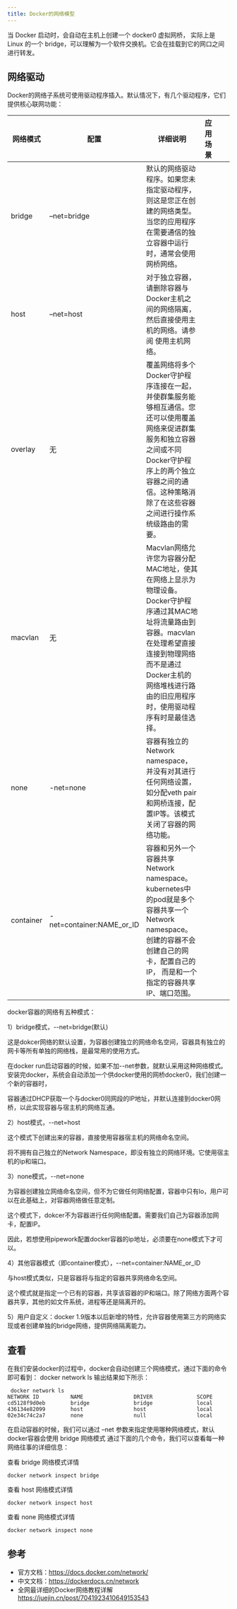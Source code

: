 ```yaml
---
title: Docker的网络模型
---
```


当 Docker 启动时，会自动在主机上创建一个 docker0 虚拟网桥，
实际上是 Linux 的一个 bridge，可以理解为一个软件交换机。它会在挂载到它的网口之间进行转发。





## 网络驱动

Docker的网络子系统可使用驱动程序插入。默认情况下，有几个驱动程序，它们提供核心联网功能：


| 网络模式 | 配置 | 详细说明 | 应用场景 |  |  |
|---|---|---|---|---|---|
| bridge | –net=bridge | 默认的网络驱动程序。如果您未指定驱动程序，则这是您正在创建的网络类型。当您的应用程序在需要通信的独立容器中运行时，通常会使用网桥网络。 |  |  |  |
| host | –net=host | 对于独立容器，请删除容器与Docker主机之间的网络隔离，然后直接使用主机的网络。请参阅 使用主机网络。 |  |  |  |
| overlay | 无 | 覆盖网络将多个Docker守护程序连接在一起，并使群集服务能够相互通信。您还可以使用覆盖网络来促进群集服务和独立容器之间或不同Docker守护程序上的两个独立容器之间的通信。这种策略消除了在这些容器之间进行操作系统级路由的需要。 |  |  |  |
| macvlan | 无 | Macvlan网络允许您为容器分配MAC地址，使其在网络上显示为物理设备。Docker守护程序通过其MAC地址将流量路由到容器。macvlan 在处理希望直接连接到物理网络而不是通过Docker主机的网络堆栈进行路由的旧应用程序时，使用驱动程序有时是最佳选择。 |  |  |  |
| none | -net=none | 容器有独立的Network namespace，并没有对其进行任何网络设置，如分配veth pair和网桥连接，配置IP等。该模式关闭了容器的网络功能。 |  |  |  |
| container | -net=container:NAME_or_ID | 容器和另外一个容器共享Network namespace。kubernetes中的pod就是多个容器共享一个Network namespace。创建的容器不会创建自己的网卡，配置自己的 IP， 而是和一个指定的容器共享IP、端口范围。 |  |  |  |



docker容器的网络有五种模式：

1）bridge模式，--net=bridge(默认)

这是dokcer网络的默认设置，为容器创建独立的网络命名空间，容器具有独立的网卡等所有单独的网络栈，是最常用的使用方式。

在docker run启动容器的时候，如果不加--net参数，就默认采用这种网络模式。安装完docker，系统会自动添加一个供docker使用的网桥docker0，我们创建一个新的容器时，

容器通过DHCP获取一个与docker0同网段的IP地址，并默认连接到docker0网桥，以此实现容器与宿主机的网络互通。



2）host模式，--net=host

这个模式下创建出来的容器，直接使用容器宿主机的网络命名空间。

将不拥有自己独立的Network Namespace，即没有独立的网络环境。它使用宿主机的ip和端口。



3）none模式，--net=none

为容器创建独立网络命名空间，但不为它做任何网络配置，容器中只有lo，用户可以在此基础上，对容器网络做任意定制。

这个模式下，dokcer不为容器进行任何网络配置。需要我们自己为容器添加网卡，配置IP。

因此，若想使用pipework配置docker容器的ip地址，必须要在none模式下才可以。



4）其他容器模式（即container模式），--net=container:NAME_or_ID

与host模式类似，只是容器将与指定的容器共享网络命名空间。

这个模式就是指定一个已有的容器，共享该容器的IP和端口。除了网络方面两个容器共享，其他的如文件系统，进程等还是隔离开的。



5）用户自定义：docker 1.9版本以后新增的特性，允许容器使用第三方的网络实现或者创建单独的bridge网络，提供网络隔离能力。








## 查看

在我们安装docker的过程中，docker会自动创建三个网络模式，通过下面的命令即可看到：
docker network ls
输出结果如下所示：
```
 docker network ls
NETWORK ID          NAME                DRIVER              SCOPE
cd5128f9d0eb        bridge              bridge              local
436134e82099        host                host                local
02e34c74c2a7        none                null                local
```


在启动容器的时候，我们可以通过 –net 参数来指定使用哪种网络模式，默认docker容器会使用 bridge 网络模式
通过下面的几个命令，我们可以查看每一种网络往事的详细信息：

查看 bridge 网络模式详情
```
docker network inspect bridge
```

查看 host 网络模式详情
```
docker network inspect host
```

查看 none 网络模式详情
```
docker network inspect none
```






## 参考

- 官方文档：https://docs.docker.com/network/
- 中文文档：https://dockerdocs.cn/network
- 全网最详细的Docker网络教程详解 https://juejin.cn/post/7041923410649153543